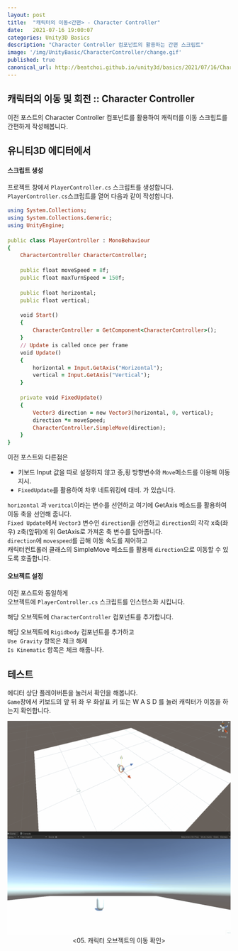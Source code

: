 ```yaml
---
layout: post
title:  "캐릭터의 이동<간편> - Character Controller"
date:   2021-07-16 19:00:07
categories: Unity3D Basics
description: "Character Controller 컴포넌트의 활용하는 간편 스크립트"
image: '/img/UnityBasic/CharacterController/change.gif'
published: true
canonical_url: http://beatchoi.github.io/unity3d/basics/2021/07/16/CharacterController2/
---
```

## 캐릭터의 이동 및 회전 :: Character Controller  
이전 포스트의 Character Controller 컴포넌트를 활용하여 캐릭터를 이동 스크립트를 간편하게 작성해봅니다.  
  
## 유니티3D 에디터에서  
#### 스크립트 생성  
프로젝트 창에서 `PlayerController.cs` 스크립트를 생성합니다.  
`PlayerController.cs`스크립트를 열어 다음과 같이 작성합니다.  

```ruby
using System.Collections;
using System.Collections.Generic;
using UnityEngine;

public class PlayerController : MonoBehaviour
{
    CharacterController CharacterController;

    public float moveSpeed = 8f;
    public float maxTurnSpeed = 150f;

    public float horizontal;
    public float vertical;

    void Start()
    {
        CharacterController = GetComponent<CharacterController>();
    }
    // Update is called once per frame
    void Update()
    {
        horizontal = Input.GetAxis("Horizontal");
        vertical = Input.GetAxis("Vertical");
    }

    private void FixedUpdate()
    {
        Vector3 direction = new Vector3(horizontal, 0, vertical);
        direction *= moveSpeed;
        CharacterController.SimpleMove(direction);
    }
}
```
  
이전 포스트와 다른점은  
* 키보드 Input 값을 따로 설정하지 않고 종,횡 방향변수와 `Move`메소드를 이용해 이동지시. 
* `FixedUpdate`를 활용하여 차후 네트워킹에 대비.
가 있습니다.  

`horizontal` 과 `veritcal`이라는 변수를 선언하고 여기에 GetAxis 메소드를 활용하여 이동 축을 선언해 줍니다.  
`Fixed Update`에서 `Vector3` 변수인 `direction`을 선언하고 `direction`의 각각 x축(좌우) z축(앞뒤)에 위 GetAxis로 가져온 축 변수를 담아줍니다.  
`direction`에 `movespeed`를 곱해 이동 속도를 제어하고  
캐릭터컨트롤러 클래스의 SimpleMove 메소드를 활용해 `direction`으로 이동할 수 있도록 호출합니다.  
  
#### 오브젝트 설정  
  
이전 포스트와 동일하게  
오브젝트에 `PlayerController.cs` 스크립트를 인스턴스화 시킵니다.  
  
해당 오브젝트에 `CharacterController` 컴포넌트를 추가합니다.  
  
해당 오브젝트에 `Rigidbody` 컴포넌트를 추가하고  
`Use Gravity` 항목은 체크 해제  
`Is Kinematic` 항목은 체크 해줍니다.  
  

  
## 테스트
에디터 상단 플레이버튼을 눌러서 확인을 해봅니다.  
`Game`창에서 키보드의 앞 뒤 좌 우 화살표 키 또는 W A S D 를 눌러 캐릭터가 이동을 하는지 확인합니다.  
<p align="center"><img src="/img/UnityBasic/CharacterController/change.gif"><br/>
<05. 캐릭터 오브젝트의 이동 확인></p>  
  


